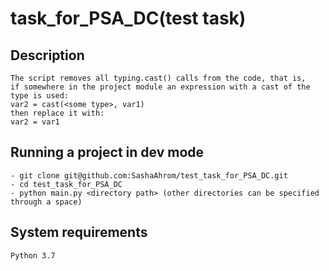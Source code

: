# task_for_PSA_DC(test task)
## Description
```
The script removes all typing.cast() calls from the code, that is,
if somewhere in the project module an expression with a cast of the type is used:
var2 = cast(<some type>, var1)
then replace it with:
var2 = var1
```
## Running a project in dev mode
```
- git clone git@github.com:SashaAhrom/test_task_for_PSA_DC.git
- cd test_task_for_PSA_DC
- python main.py <directory path> (other directories can be specified through a space)
```
## System requirements
```
Python 3.7
```
